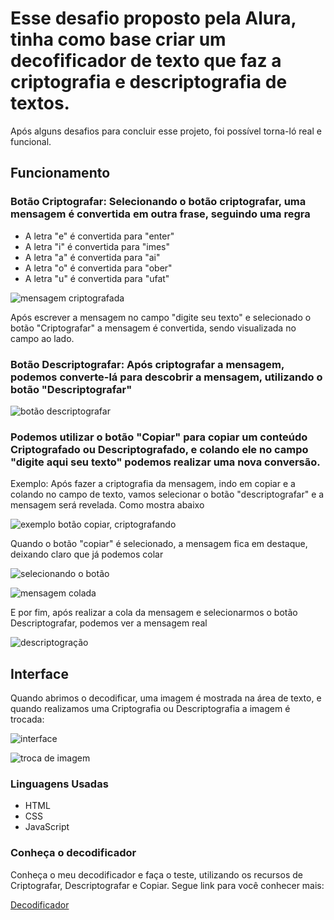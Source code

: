 <h1>Esse desafio proposto pela Alura, tinha como base criar um decofificador de texto que faz a criptografia e descriptografia de textos. </h1>
<p>Após alguns desafios para concluir esse projeto, foi possível torna-ló real e funcional.</p>

<h2>Funcionamento</h2>

<h3>Botão Criptografar: Selecionando o botão criptografar, uma mensagem é convertida em outra frase, seguindo uma regra</h3>
<ul>
  <li>A letra "e" é convertida para "enter"</li>
  <li>A letra "i" é convertida para "imes"</li>
  <li>A letra "a" é convertida para "ai"</li>
  <li>A letra "o" é convertida para "ober"</li>
  <li>A letra "u" é convertida para "ufat"</li>
</ul>

![mensagem criptografada](https://github.com/user-attachments/assets/00102e00-15bb-4b50-afc5-34a4fcf86dab)

<p>Após escrever a mensagem no campo "digite seu texto" e selecionado o botão "Criptografar" a mensagem é convertida, sendo visualizada no campo ao lado.</p>

<h3>Botão Descriptografar: Após criptografar a mensagem, podemos converte-lá para descobrir a mensagem, utilizando o botão "Descriptografar"</h3>

![botão descriptografar](https://github.com/user-attachments/assets/fded503b-ceb4-4349-82e5-ac24e7ef84df)

<h3>Podemos utilizar o botão "Copiar" para copiar um conteúdo Criptografado ou Descriptografado, e colando ele no campo "digite aqui seu texto" podemos realizar uma nova conversão.</h3>
<p>Exemplo: Após fazer a criptografia da mensagem, indo em copiar e a colando no campo de texto, vamos selecionar o botão "descriptografar" e a mensagem será revelada. Como mostra abaixo</p>


![exemplo botão copiar, criptografando](https://github.com/user-attachments/assets/c575738f-a7d0-4fa4-bef5-8e37b9898212)

<p>Quando o botão "copiar" é selecionado, a mensagem fica em destaque, deixando claro que já podemos colar </p>

![selecionando o botão](https://github.com/user-attachments/assets/595e6521-aa26-49fb-9a9d-58fb1cbc87a1)


![mensagem colada](https://github.com/user-attachments/assets/d15bd32e-5892-4354-85a2-ff5a8dfa9e22)


<p>E por fim, após realizar a cola da mensagem e selecionarmos o botão Descriptografar, podemos ver a mensagem real</p>

![descriptogração](https://github.com/user-attachments/assets/054b540e-1701-4bbe-a050-45bbbe33ae2e)


<h2>Interface</h2>

<p>Quando abrimos o decodificar, uma imagem é mostrada na área de texto, e quando realizamos uma Criptografia ou Descriptografia a imagem é trocada:</p>

![interface](https://github.com/user-attachments/assets/28e171ba-d366-48b4-9f8f-61a401557417)

![troca de imagem](https://github.com/user-attachments/assets/bfde6d80-de01-4feb-bef1-5c64ec34e4ce)

<h3>Linguagens Usadas</h3>
<ul>
  <li>HTML</li>
  <li>CSS</li>
  <li>JavaScript</li>
</ul>

<h3>Conheça o decodificador</h3>

<p>Conheça o meu decodificador e faça o teste, utilizando os recursos de Criptografar, Descriptografar e Copiar. Segue link para você conhecer mais:</p>
<a href= "https://decodificador-de-texto-eight-omega.vercel.app/">Decodificador</a>
